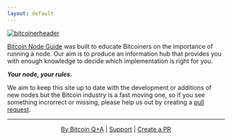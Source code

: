 ```yaml
---
layout: default
---
```


[![bitcoinerheader](/node/assets/images/nodeheader.png)](/node)


[Bitcoin Node Guide](https://bitcoiner.guide/node) was built to educate Bitcoiners on the importance of running a node. Our aim is to produce an information hub that provides you with enough knowledge to decide which implementation is right for you.

***Your node, your rules.***

We aim to keep this site up to date with the development or additions of new nodes but the Bitcoin industry is a fast moving one, so if you see something incrorrect or missing, please help us out by creating a [pull request](https://github.com/BitcoinQnA/node-guide).

***

<p align="center">
  <a href="https://twitter.com/BitcoinQ_A">By Bitcoin Q+A</a> |
  <a href="http://stacking.tips">Support</a> |
  <a href="https://github.com/BitcoinQnA/node-guide">Create a PR</a> 
  <br><br>
</p>
